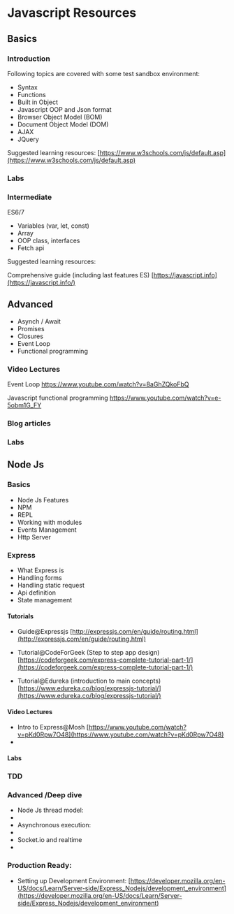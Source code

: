# Javascript Resources


## Basics

### Introduction
Following topics are covered with some test sandbox environment:

 - Syntax
 - Functions
 - Built in Object
 - Javascript OOP and Json format
 - Browser Object Model (BOM)
 - Document Object Model (DOM)
 - AJAX
 - JQuery

Suggested learning resources:
[https://www.w3schools.com/js/default.asp](https://www.w3schools.com/js/default.asp)

### Labs


### Intermediate
 ES6/7
- Variables (var, let, const)
- Array
- OOP class, interfaces
- Fetch api

Suggested learning resources:

Comprehensive guide (including last features ES)
[https://javascript.info](https://javascript.info/)




## Advanced
- Asynch / Await
- Promises
- Closures
- Event Loop
- Functional programming

### Video Lectures
Event Loop
https://www.youtube.com/watch?v=8aGhZQkoFbQ

Javascript functional programming
https://www.youtube.com/watch?v=e-5obm1G_FY


### Blog articles


### Labs

## Node Js


### Basics
- Node Js Features
- NPM
- REPL
- Working with modules
- Events Management
- Http Server

### Express
- What Express is
- Handling forms
- Handling static request
- Api definition
- State management

#### Tutorials

- Guide@Expressjs 
[http://expressjs.com/en/guide/routing.html](http://expressjs.com/en/guide/routing.html)

- Tutorial@CodeForGeek (Step to step app design)
[https://codeforgeek.com/express-complete-tutorial-part-1/](https://codeforgeek.com/express-complete-tutorial-part-1/)

- Tutorial@Edureka (introduction to main concepts)
[https://www.edureka.co/blog/expressjs-tutorial/](https://www.edureka.co/blog/expressjs-tutorial/)


#### Video Lectures
- Intro to Express@Mosh
[https://www.youtube.com/watch?v=pKd0Rpw7O48](https://www.youtube.com/watch?v=pKd0Rpw7O48)
- 

#### Labs


### TDD


### Advanced /Deep dive
- Node Js thread model:
- 
- Asynchronous execution:
- 
- Socket.io and realtime
- 


### Production Ready:

- Setting up Development Environment:
[https://developer.mozilla.org/en-US/docs/Learn/Server-side/Express_Nodejs/development_environment](https://developer.mozilla.org/en-US/docs/Learn/Server-side/Express_Nodejs/development_environment)


<!--stackedit_data:
eyJoaXN0b3J5IjpbLTU1MjE1MTEwMywxOTAwODk5NjExLDE3ND
c4ODgyMTMsNzI0MzYxNzg5LC0xMTU1NTQzMjQyLDgxODg3MDY2
NywtOTI4NjA1NTg5LDE1NTM0MTQ3ODUsLTk1MzUzNjk5LC0yMD
kwOTg2ODAxLDMyODg1MjMwNSw5MTUwNzYzMDUsLTUxMTU4MTM1
OSwxMjU5MDEyNTAwXX0=
-->